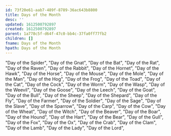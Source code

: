 ```yaml
---
id: 73f20e61-aab7-489f-8789-36ac643b8800
title: Days of the Month
desc: ''
updated: 1612500792897
created: 1612500792897
parent: 1a778c5f-d64f-47c0-bb4c-37fa0ff77fb2
children: []
fname: Days of the Month
hpath: Days of the Month
---
```

"Day of the Spider",
"Day of the Gnat",
"Day of the Bat",
"Day of the Rat",
"Day of the Raven",
"Day of the Rabbit",
"Day of the Hornet",
"Day of the Hawk",
"Day of the Horse",
"Day of the Mouse",
"Day of the Mole",
"Day of the Man",
"Day of the Hog",
"Day of the Frog",
"Day of the Toad",
"Day of the Cat",
"Day of the Cock",
"Day of the Worm",
"Day of the Wasp",
"Day of the Weevil",
"Day of the Goose",
"Day of the Leech",
"Day of the Goat",
"Day of the Bull",
"Day of the Sheep",
"Day of the Shepard",
"Day of the Fly",
"Day of the Farmer",
"Day of the Soldier",
"Day of the Sage",
"Day of the Slave",
"Day of the Sparrow",
"Day of the Carp",
"Day of the Cow",
"Day of the Wheat",
"Day of the Witch",
"Day of the Beaver",
"Day of the Boar",
"Day of the Hound",
"Day of the Hart",
"Day of the Bear",
"Day of the Gull",
"Day of the Fox",
"Day of the Ox",
"Day of the Crab",
"Day of the Clam",
"Day of the Lamb",
"Day of the Lady",
"Day of the Lord",

